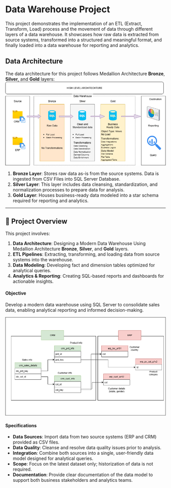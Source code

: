 # Data Warehouse Project
This project demonstrates the implementation of an ETL (Extract, Transform, Load) process and the movement of data through different layers of a data warehouse. It showcases how raw data is extracted from source systems, transformed into a structured and meaningful format, and finally loaded into a data warehouse for reporting and analytics.

## Data Architecture

The data architecture for this project follows Medallion Architecture **Bronze**, **Silver**, and **Gold** layers:
![Data Architecture](docs/DataWarehouse.png)
1. **Bronze Layer**: Stores raw data as-is from the source systems. Data is ingested from CSV Files into SQL Server Database.
2. **Silver Layer**: This layer includes data cleansing, standardization, and normalization processes to prepare data for analysis.
3. **Gold Layer**: Houses business-ready data modeled into a star schema required for reporting and analytics.



---
## 📖 Project Overview

This project involves:

1. **Data Architecture**: Designing a Modern Data Warehouse Using Medallion Architecture **Bronze**, **Silver**, and **Gold** layers.
2. **ETL Pipelines**: Extracting, transforming, and loading data from source systems into the warehouse.
3. **Data Modeling**: Developing fact and dimension tables optimized for analytical queries.
4. **Analytics & Reporting**: Creating SQL-based reports and dashboards for actionable insights.



#### Objective
Develop a modern data warehouse using SQL Server to consolidate sales data, enabling analytical reporting and informed decision-making.

![Data ArchiteIntegration](docs/data_integration.png)


#### Specifications
- **Data Sources**: Import data from two source systems (ERP and CRM) provided as CSV files.
- **Data Quality**: Cleanse and resolve data quality issues prior to analysis.
- **Integration**: Combine both sources into a single, user-friendly data model designed for analytical queries.
- **Scope**: Focus on the latest dataset only; historization of data is not required.
- **Documentation**: Provide clear documentation of the data model to support both business stakeholders and analytics teams.

